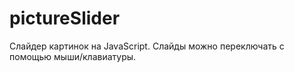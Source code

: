 # pictureSlider

Слайдер картинок на JavaScript. Слайды можно переключать с помощью мыши/клавиатуры. 
